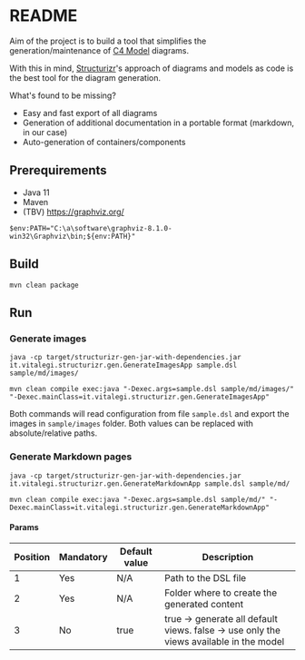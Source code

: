 # README

Aim of the project is to build a tool that simplifies the generation/maintenance of [C4 Model](https://c4model.com/) diagrams.

With this in mind, [Structurizr](https://structurizr.com/)'s approach of diagrams and models as code is the best tool for the diagram generation.

What's found to be missing?

- Easy and fast export of all diagrams
- Generation of additional documentation in a portable format (markdown, in our case)
- Auto-generation of containers/components

## Prerequirements

- Java 11
- Maven
- (TBV) <https://graphviz.org/>

```
$env:PATH="C:\a\software\graphviz-8.1.0-win32\Graphviz\bin;${env:PATH}"
```

## Build

```
mvn clean package
```

## Run

### Generate images

```
java -cp target/structurizr-gen-jar-with-dependencies.jar it.vitalegi.structurizr.gen.GenerateImagesApp sample.dsl sample/md/images/
```

```
mvn clean compile exec:java "-Dexec.args=sample.dsl sample/md/images/" "-Dexec.mainClass=it.vitalegi.structurizr.gen.GenerateImagesApp"
```

Both commands will read configuration from file `sample.dsl` and export the images in `sample/images` folder. Both
values can be replaced with absolute/relative paths.

### Generate Markdown pages

```
java -cp target/structurizr-gen-jar-with-dependencies.jar it.vitalegi.structurizr.gen.GenerateMarkdownApp sample.dsl sample/md/
```

```
mvn clean compile exec:java "-Dexec.args=sample.dsl sample/md/" "-Dexec.mainClass=it.vitalegi.structurizr.gen.GenerateMarkdownApp"
```

#### Params

| Position | Mandatory | Default value | Description                                                                                    |
| -------- | --------- | ------------- |------------------------------------------------------------------------------------------------|
| 1        | Yes       | N/A           | Path to the DSL file                                                                           |
| 2        | Yes       | N/A           | Folder where to create the generated content                                                   |
| 3        | No        | true          | true &rarr; generate all default views. false &rarr; use only the views available in the model |
